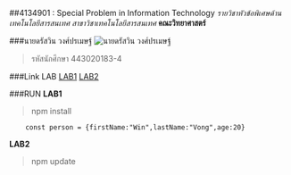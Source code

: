 ##4134901 : Special Problem in Information Technology
_รายวิชาหัวข้อพิเศษด้านเทคโนโลยีสารสนเทศ_
_สาขาวิชาเทคโนโลยีสารสนเทศ_
**คณะวิทยาศาสตร์**

###นายดรัสวิน วงศ์ปรเมษฐ์
![นายดรัสวิน วงศ์ปรเมษฐ์](http://science.bru.ac.th/wp-content/uploads/2017/10/%E0%B8%94%E0%B8%A3%E0%B8%B1%E0%B8%AA%E0%B8%A7%E0%B8%B4%E0%B8%99.jpg)

> รหัสนักศึกษา 443020183-4

###Link LAB
[LAB1](https://github.com/dadwindad/4132202-2-64-SEC02/tree/master/LAB1)
[LAB2](https://github.com/dadwindad/4132202-2-64-SEC02/tree/master/LAB2)

###RUN
**LAB1**

> npm install

```
    const person = {firstName:"Win",lastName:"Vong",age:20}
```

**LAB2**

> npm update

